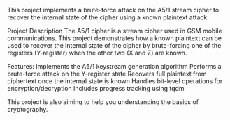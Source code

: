This project implements a brute-force attack on the A5/1 stream cipher to recover the internal state of the cipher using a known plaintext attack.

Project Description
The A5/1 cipher is a stream cipher used in GSM mobile communications. This project demonstrates how a known plaintext can be used to recover the internal state of the cipher by brute-forcing one of the registers 
(Y-register) when the other two (X and Z) are known.

Features:
Implements the A5/1 keystream generation algorithm
Performs a brute-force attack on the Y-register state
Recovers full plaintext from ciphertext once the internal state is known
Handles bit-level operations for encryption/decryption
Includes progress tracking using tqdm

This project is also aiming to help you understanding the basics of cryptography.

